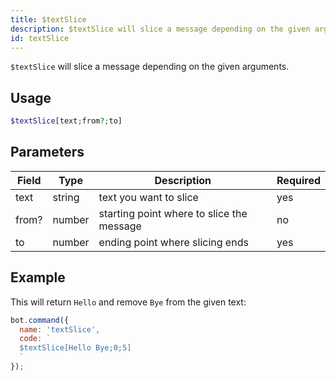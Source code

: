 ```yaml
---
title: $textSlice 
description: $textSlice will slice a message depending on the given arguments.
id: textSlice
---
```


`$textSlice` will slice a message depending on the given arguments.

## Usage

```php
$textSlice[text;from?;to]
```

## Parameters 


| Field     | Type    | Description                                        | Required |
|-----------|---------|----------------------------------------------------|----------|
| text      | string  | text you want to slice                             | yes      |
| from?     | number  | starting point where to slice the message          | no       |
| to        | number  | ending point where slicing ends                    | yes      |


## Example

This will return `Hello` and remove `Bye` from the given text:

```javascript
bot.command({
  name: 'textSlice',
  code: `
  $textSlice[Hello Bye;0;5]
  `
});
```